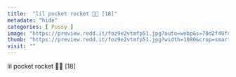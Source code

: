 ```yaml
---
title:  "lil pocket rocket 🚀🥺 [18]"
metadate: "hide"
categories: [ Pussy ]
image: "https://preview.redd.it/foz9e2vtmfp51.jpg?auto=webp&s=70d2f49fca50d2c5a264150990afff672153d9c8"
thumb: "https://preview.redd.it/foz9e2vtmfp51.jpg?width=1080&crop=smart&auto=webp&s=eca3c082ad4fc123d59d112c4070a298f1e7a53c"
visit: ""
---
```

lil pocket rocket 🚀🥺 [18]
